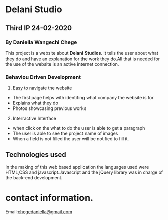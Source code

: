 # Delani Studio
## Third IP 24-02-2020
### By Daniella Wangechi Chege

This project is a website about **Delani Studios**. It tells the user about what they do and have an explanation for the work they do.All that is needed for the use of the website is an active internet connection.

### Behaviou Driven Development
1. Easy to navigate the website
  - The first page helps with identifing what company the website is for
  - Explains what they do 
  - Photos showcasing previous works
2. Interractive Interface
  - when click on the what to do the user is able to get a paragraph
  - The user is able to see the project name of images
  - When a field is not filled the user will be notified to fill it.

## Technologies used
In the making of this web based application the languages used were HTML,CSS and javascript.Javascript and the jQuery library was in charge of the back-end development.

# contact information.
Email:chegedaniella@gmail.com
